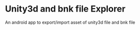 # Unity3d and bnk file Explorer
An android app to export/import asset of unity3d file and bnk file<br/>
 
